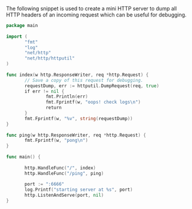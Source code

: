 The following snippet is used to create a mini HTTP server to dump all HTTP headers of an incoming request which can be useful for debugging.

```go
package main  
  
import (  
       "fmt"  
       "log"  
       "net/http"  
       "net/http/httputil"  
)  
  
func index(w http.ResponseWriter, req *http.Request) {  
       // Save a copy of this request for debugging.  
       requestDump, err := httputil.DumpRequest(req, true)  
       if err != nil {  
               fmt.Println(err)  
               fmt.Fprintf(w, "oops! check logs\n")  
               return  
       }  
       fmt.Fprintf(w, "%v", string(requestDump))  
}  
  
func ping(w http.ResponseWriter, req *http.Request) {  
       fmt.Fprintf(w, "pong\n")  
}  
  
func main() {  
  
       http.HandleFunc("/", index)  
       http.HandleFunc("/ping", ping)  
  
       port := ":6666"  
       log.Printf("starting server at %s", port)  
       http.ListenAndServe(port, nil)  
}
```